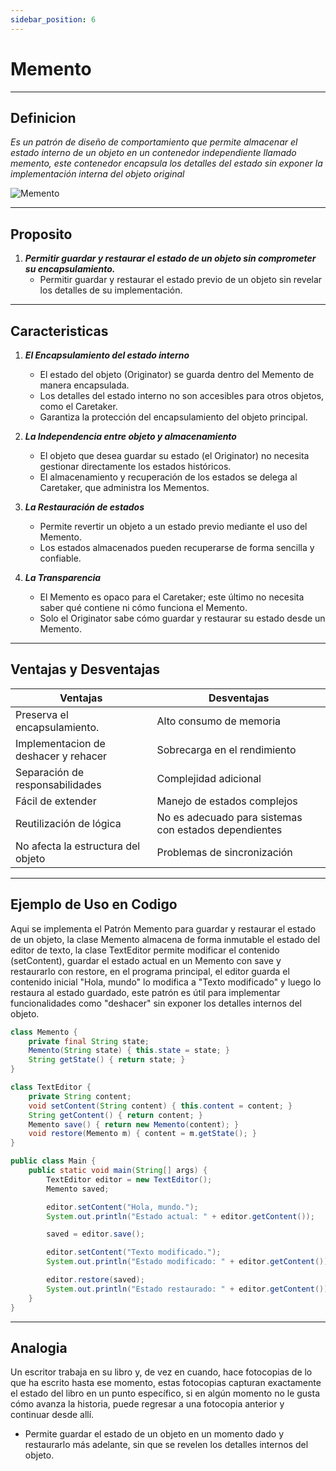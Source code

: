 ```yaml
---
sidebar_position: 6
---
```


# Memento

---
## Definicion

_Es un patrón de diseño de comportamiento que permite almacenar el estado interno de un objeto en un contenedor independiente llamado memento, este contenedor encapsula los detalles del estado sin exponer la implementación interna del objeto original_

![Memento](https://refactoring.guru/images/patterns/content/memento/memento-es.png?id=425d7fafd404116e99e93c3d8a04ec89)

---

## Proposito

1. **_Permitir guardar y restaurar el estado de un objeto sin comprometer su encapsulamiento._**
   - Permitir guardar y restaurar el estado previo de un objeto sin revelar los detalles de su implementación.

---

## Caracteristicas

1. **_El Encapsulamiento del estado interno_**
   - El estado del objeto (Originator) se guarda dentro del Memento de manera encapsulada.
   - Los detalles del estado interno no son accesibles para otros objetos, como el Caretaker.
   - Garantiza la protección del encapsulamiento del objeto principal.

2. **_La Independencia entre objeto y almacenamiento_**
   - El objeto que desea guardar su estado (el Originator) no necesita gestionar directamente los estados históricos.
   - El almacenamiento y recuperación de los estados se delega al Caretaker, que administra los Mementos.

3. **_La Restauración de estados_**
   - Permite revertir un objeto a un estado previo mediante el uso del Memento.
   - Los estados almacenados pueden recuperarse de forma sencilla y confiable.

4. **_La Transparencia_**
   - El Memento es opaco para el Caretaker; este último no necesita saber qué contiene ni cómo funciona el Memento.
   - Solo el Originator sabe cómo guardar y restaurar su estado desde un Memento.
---

## Ventajas y Desventajas

| **Ventajas** | **Desventajas** |
|--------------|--------------|
| Preserva el encapsulamiento.    | Alto consumo de memoria     |
| Implementacion de deshacer y rehacer      | Sobrecarga en el rendimiento      |
| Separación de responsabilidades    |  Complejidad adicional  |
| Fácil de extender    | Manejo de estados complejos   |
| Reutilización de lógica    | No es adecuado para sistemas con estados dependientes   |
| No afecta la estructura del objeto    | Problemas de sincronización   |

---

## Ejemplo de Uso en Codigo

Aqui se implementa el Patrón Memento para guardar y restaurar el estado de un objeto, la clase Memento almacena de forma inmutable el estado del editor de texto, la clase TextEditor permite modificar el contenido (setContent), guardar el estado actual en un Memento con save y restaurarlo con restore, en el programa principal, el editor guarda el contenido inicial "Hola, mundo" lo modifica a "Texto modificado" y luego lo restaura al estado guardado, este patrón es útil para implementar funcionalidades como "deshacer" sin exponer los detalles internos del objeto.

``` java
class Memento {
    private final String state;
    Memento(String state) { this.state = state; }
    String getState() { return state; }
}

class TextEditor {
    private String content;
    void setContent(String content) { this.content = content; }
    String getContent() { return content; }
    Memento save() { return new Memento(content); }
    void restore(Memento m) { content = m.getState(); }
}

public class Main {
    public static void main(String[] args) {
        TextEditor editor = new TextEditor();
        Memento saved;

        editor.setContent("Hola, mundo.");
        System.out.println("Estado actual: " + editor.getContent());

        saved = editor.save();

        editor.setContent("Texto modificado.");
        System.out.println("Estado modificado: " + editor.getContent());

        editor.restore(saved); 
        System.out.println("Estado restaurado: " + editor.getContent());
    }
}
```
---

## Analogia

Un escritor trabaja en su libro y, de vez en cuando, hace fotocopias de lo que ha escrito hasta ese momento, estas fotocopias capturan exactamente el estado del libro en un punto específico, si en algún momento no le gusta cómo avanza la historia, puede regresar a una fotocopia anterior y continuar desde allí.

- Permite guardar el estado de un objeto en un momento dado y restaurarlo más adelante, sin que se revelen los detalles internos del objeto.
